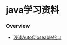 java学习资料
==================

### Overview

* [浅谈AutoCloseable接口](java/浅谈AutoCloseable接口.md)









